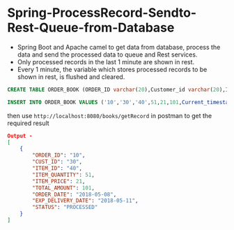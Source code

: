 # Spring-ProcessRecord-Sendto-Rest-Queue-from-Database

* Spring Boot and Apache camel to get data from database, process the data and send the processed data to queue and Rest services. 
* Only processed records in the last 1 minute are shown in rest. 
* Every 1 minute, the variable which stores processed records to be shown in rest, is flushed and cleared.

```sql
CREATE TABLE ORDER_BOOK (ORDER_ID varchar(20),Customer_id varchar(20),ITEM_ID varchar(20),ITEM_QUANTITY INT,ITEM_PRICE INT,TOTAL_AMOUNT INT,ORDER_DATE DATE,EXPECTED_DELIVERY_DATE DATE,STATUS VARCHAR(20));
```

```sql
INSERT INTO ORDER_BOOK VALUES ('10','30','40',51,21,101,Current_timestamp,null,'OPEN');
```
then use  ```http://localhost:8080/books/getRecord``` in postman to get the required result

```json
Output -
[
    {
        "ORDER_ID": "10",
        "CUST_ID": "30",
        "ITEM_ID": "40",
        "ITEM_QUANTITY": 51,
        "ITEM_PRICE": 21,
        "TOTAL_AMOUNT": 101,
        "ORDER_DATE": "2018-05-08",
        "EXP_DELIVERY_DATE": "2018-05-11",
        "STATUS": "PROCESSED"
    }
]
```
